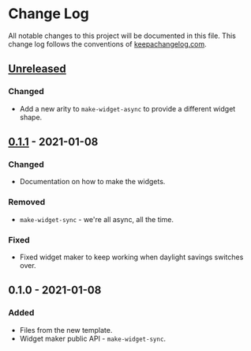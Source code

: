 # Change Log
All notable changes to this project will be documented in this file. This change log follows the conventions of [keepachangelog.com](http://keepachangelog.com/).

## [Unreleased]
### Changed
- Add a new arity to `make-widget-async` to provide a different widget shape.

## [0.1.1] - 2021-01-08
### Changed
- Documentation on how to make the widgets.

### Removed
- `make-widget-sync` - we're all async, all the time.

### Fixed
- Fixed widget maker to keep working when daylight savings switches over.

## 0.1.0 - 2021-01-08
### Added
- Files from the new template.
- Widget maker public API - `make-widget-sync`.

[Unreleased]: https://github.com/your-name/too-hot/compare/0.1.1...HEAD
[0.1.1]: https://github.com/your-name/too-hot/compare/0.1.0...0.1.1
